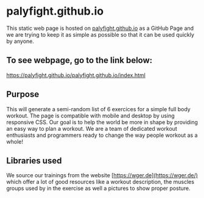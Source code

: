 # palyfight.github.io

This static web page is hosted on [palyfight.github.io](https://palyfight.github.io) as a GitHub Page and we are trying to keep it as simple as possible so that it can be used quickly by anyone.

## To see webpage, go to the link below:

https://palyfight.github.io/palyfight.github.io/index.html

## Purpose
This will generate a semi-random list of 6 exercices for a simple full body workout. The page is compatible with mobile and desktop by using responsive CSS. Our goal is to help the world be more in shape by providing an easy way to plan a workout. We are a team of dedicated workout enthusiasts and programmers ready to change the way people workout as a whole!

## Libraries used
We source our trainings from the website [https://wger.de](https://wger.de/) which offer a lot of good resources like a workout description, the muscles groups used by in the exercise as well a pictures to show proper posture.
